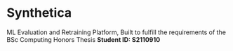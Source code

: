 # Synthetica
ML Evaluation and Retraining Platform, Built to fulfill the requirements of the BSc Computing Honors Thesis
**Student ID: S2110910**

